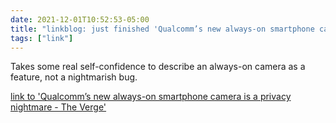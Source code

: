 ```yaml
---
date: 2021-12-01T10:52:53-05:00
title: "linkblog: just finished 'Qualcomm’s new always-on smartphone camera is a privacy nightmare - The Verge'"
tags: ["link"]
---
```

Takes some real self-confidence to describe an always-on camera as a feature, not a nightmarish bug.
 
[link to 'Qualcomm’s new always-on smartphone camera is a privacy nightmare - The Verge'](https://www.theverge.com/22811740/qualcomm-snapdragon-8-gen-1-always-on-camera-privacy-security-concerns)
